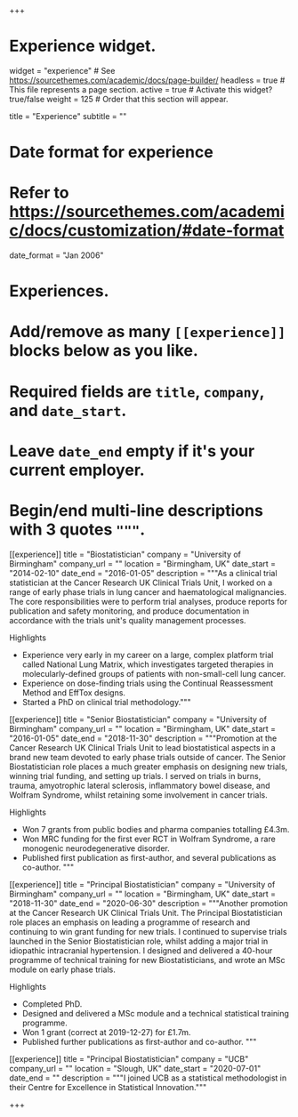 +++
# Experience widget.
widget = "experience"  # See https://sourcethemes.com/academic/docs/page-builder/
headless = true  # This file represents a page section.
active = true  # Activate this widget? true/false
weight = 125  # Order that this section will appear.

title = "Experience"
subtitle = ""

# Date format for experience
#   Refer to https://sourcethemes.com/academic/docs/customization/#date-format
date_format = "Jan 2006"

# Experiences.
#   Add/remove as many `[[experience]]` blocks below as you like.
#   Required fields are `title`, `company`, and `date_start`.
#   Leave `date_end` empty if it's your current employer.
#   Begin/end multi-line descriptions with 3 quotes `"""`.
[[experience]]
  title = "Biostatistician"
  company = "University of Birmingham"
  company_url = ""
  location = "Birmingham, UK"
  date_start = "2014-02-10"
  date_end = "2016-01-05"
  description = """As a clinical trial statistician at the Cancer Research UK Clinical Trials Unit, I worked on a range of early phase trials in lung cancer and haematological malignancies. The core responsibilities were to perform trial analyses, produce reports for publication and safety monitoring, and produce documentation in accordance with the trials unit's quality management processes.

  Highlights

  - Experience very early in my career on a large, complex platform trial called National Lung Matrix, which investigates targeted therapies in molecularly-defined groups of patients with non-small-cell lung cancer.
  - Experience on dose-finding trials using the Continual Reassessment Method and EffTox designs.
  - Started a PhD on clinical trial methodology."""

[[experience]]
  title = "Senior Biostatistician"
  company = "University of Birmingham"
  company_url = ""
  location = "Birmingham, UK"
  date_start = "2016-01-05"
  date_end = "2018-11-30"
  description = """Promotion at the Cancer Research UK Clinical Trials Unit to lead biostatistical aspects in a brand new team devoted to early phase trials outside of cancer. The Senior Biostatistician role places a much greater emphasis on designing new trials, winning trial funding, and setting up trials. I served on trials in burns, trauma, amyotrophic lateral sclerosis, inflammatory bowel disease, and Wolfram Syndrome, whilst retaining some involvement in cancer trials.

  Highlights

  - Won 7 grants from public bodies and pharma companies totalling £4.3m.
  - Won MRC funding for the first ever RCT in Wolfram Syndrome, a rare monogenic neurodegenerative disorder.
  - Published first publication as first-author, and several publications as co-author.
  """

[[experience]]
  title = "Principal Biostatistician"
  company = "University of Birmingham"
  company_url = ""
  location = "Birmingham, UK"
  date_start = "2018-11-30"
  date_end = "2020-06-30"
  description = """Another promotion at the Cancer Research UK Clinical Trials Unit. The Principal Biostatistician role places an emphasis on leading a programme of research and continuing to win grant funding for new trials. I continued to supervise trials launched in the Senior Biostatistician role, whilst adding a major trial in idiopathic intracranial hypertension. I designed and delivered a 40-hour programme of technical training for new Biostatisticians, and wrote an MSc module on early phase trials.

  Highlights

  - Completed PhD.
  - Designed and delivered a MSc module and a technical statistical training programme.
  - Won 1 grant (correct at 2019-12-27) for £1.7m.
  - Published further publications as first-author and co-author.
  """


[[experience]]
  title = "Principal Biostatistician"
  company = "UCB"
  company_url = ""
  location = "Slough, UK"
  date_start = "2020-07-01"
  date_end = ""
  description = """I joined UCB as a statistical methodologist in their Centre for Excellence in Statistical Innovation."""

+++
